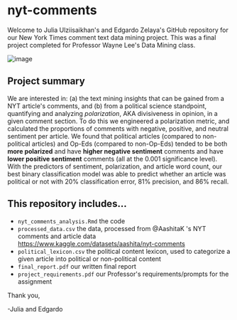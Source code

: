 # nyt-comments

Welcome to Julia Ulziisaikhan's and Edgardo Zelaya's GitHub repository for our New York Times comment text data mining project. This was a final project completed for Professor Wayne Lee's Data Mining class.

![image](https://static01.nyt.com/images/2017/10/27/reader-center/27comment-readers-13/27comment-readers-13-articleLarge.png?quality=75&auto=webp&disable=upscale)

## Project summary

We are interested in: (a) the text mining insights that can be gained from a NYT article's comments, and (b) from a political science standpoint, quantifying and analyzing _polarization_, AKA divisiveness in opinion, in a given comment section. To do this we engineered a polarization metric, and calculated the proportions of comments with negative, positive, and neutral sentiment per article. We found that political articles (compared to non-political articles) and Op-Eds (compared to non-Op-Eds) tended to be both **more polarized** and have **higher negative sentiment** comments and have **lower positive sentiment** comments (all at the 0.001 significance level). With the predictors of sentiment, polarization, and article word count,  our best binary classification model was able to predict whether an article was political or not with 20% classification error, 81% precision, and 86% recall. 

## This repository includes...

* `nyt_comments_analysis.Rmd` the code
* `processed_data.csv` the data, processed from @AashitaK 's NYT comments and article data https://www.kaggle.com/datasets/aashita/nyt-comments
* `political_lexicon.csv` the political content lexicon, used to categorize a given article into political or non-political content
* `final_report.pdf` our written final report
* `project_requirements.pdf` our Professor's requirements/prompts for the assignment

Thank you,

-Julia and Edgardo
